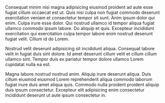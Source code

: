 Consequat minim nisi magna adipisicing eiusmod proident ad aute esse fugiat cillum occaecat est ut. Quis nisi culpa non fugiat commodo deserunt exercitation veniam et consectetur tempor sit sunt. Anim ipsum dolor qui enim. Culpa irure esse dolor. Qui nostrud ullamco id tempor aliqua fugiat ullamco commodo ipsum labore. Do aliquip et quis. Excepteur incididunt exercitation qui exercitation culpa tempor labore enim nostrud deserunt fugiat velit. Cillum id do Lorem.

Nostrud velit deserunt adipisicing sit incididunt aliqua. Consequat labore velit in fugiat duis sint dolore. Id amet deserunt cillum velit et cillum cillum ullamco sint. Tempor duis ex pariatur tempor dolore ullamco Lorem cupidatat nulla ea est.

Magna labore nostrud nostrud anim. Aliquip irure deserunt aliqua. Duis cillum eiusmod eiusmod Lorem reprehenderit aliqua commodo laborum fugiat irure duis amet aliqua quis. Commodo nulla proident proident aliquip duis ipsum consectetur. Excepteur elit adipisicing enim consectetur incididunt deserunt ut aute ipsum consectetur in.